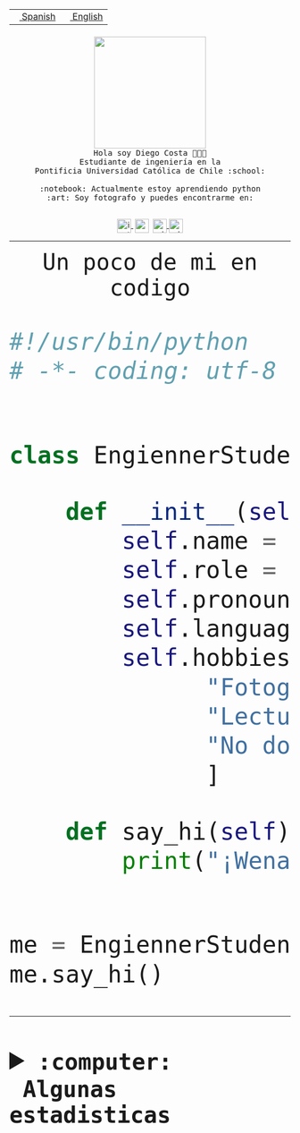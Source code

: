 <table border="0"  align="right">
 <tr><td><a href="README.md"><img src="https://upload.wikimedia.org/wikipedia/commons/thumb/8/89/Bandera_de_Espa%C3%B1a.svg/1200px-Bandera_de_Espa%C3%B1a.svg.png" height="10"> Spanish</a></td>
 <td><a href="README.en.md"><img src="https://upload.wikimedia.org/wikipedia/commons/a/a4/Flag_of_the_United_States.svg" height="10"> English</a></td></tr>
</table><br><br><br>


<p align="center">
  <img src="https://github.com/diegocostares/diegocostares/blob/main/Images/aaa2.gif?raw=true" height="200px" weight="200px">
  <br><samp>
    Hola soy Diego Costa 👨🏻‍💻<br>
    Estudiante de ingeniería en la <br>
    Pontificia Universidad Católica de Chile :school:<br>
  <br>
    :notebook: Actualmente estoy aprendiendo python <br>
    :art: Soy fotografo y puedes encontrarme en: <br>
  <br></samp>
  
</p>

<p align="center">
   <a href="https://instagram.com/diegocosta_no" target="blank">
    <img 
    align="center" src="https://cdn.jsdelivr.net/npm/simple-icons@3.0.1/icons/instagram.svg" alt="instagram" height="25px" width="25px" />
  </a>
  <a style="border: 3px solid; color: white;"href="https://t.me/diegocosta_no" target="blank">
  <img
  align="center" alt="Telegram" width="25px" src="https://icons-for-free.com/iconfiles/png/512/Telegram-1324888767380505522.png" />
</a>
<a href="https://api.whatsapp.com/send?phone=56971897835&text=Hola!" target="blank">
  <img
  align="center" alt="wtsp" width="25px" src="https://img.icons8.com/pastel-glyph/2x/whatsapp--v2.png" />
</a>
<a href="https://www.linkedin.com/in/diego-costa-786249213/" target="blank">
  <img
  align="center" alt="wtsp" width="25px" src="https://img.icons8.com/metro/452/linkedin.png" />
</a>

  </a>
</p>

---


<p align="center"><font size="25"><samp>Un poco de mi en codigo</samp></front></p>


```python
#!/usr/bin/python
# -*- coding: utf-8 -*-


class EngiennerStudent:

    def __init__(self):
        self.name = "Diego Costa"
        self.role = "Estudiante"
        self.pronouns = "he/him"
        self.language_spoken = ["es_CL", "en_US"]
        self.hobbies = [
              "Fotografia",
              "Lectura",
              "No dormir",
              ]

    def say_hi(self):
        print("¡Wena mundo!")


me = EngiennerStudent()
me.say_hi()
```
---
<details>
  <summary><b><samp>:computer: &nbsp;Algunas estadisticas</samp></b></summary>
  <br/></p>

<!--START_SECTION:waka-->
![Code Time](http://img.shields.io/badge/Code%20Time-1%2C094%20hrs%2034%20mins-blue)

**Soy nocturno 🦉** 

```text
🌞 Mañana                 51 commits          ░░░░░░░░░░░░░░░░░░░░░░░░░   01.44 % 
🌆 Día                    1131 commits        ████████░░░░░░░░░░░░░░░░░   31.89 % 
🌃 Tarde                  1523 commits        ███████████░░░░░░░░░░░░░░   42.94 % 
🌙 Noche                  842 commits         ██████░░░░░░░░░░░░░░░░░░░   23.74 % 
```
📅 **Soy más productivo los Martes** 

```text
Lunes                    546 commits         ████░░░░░░░░░░░░░░░░░░░░░   15.39 % 
Martes                   623 commits         ████░░░░░░░░░░░░░░░░░░░░░   17.56 % 
Miércoles                462 commits         ███░░░░░░░░░░░░░░░░░░░░░░   13.03 % 
Jueves                   533 commits         ████░░░░░░░░░░░░░░░░░░░░░   15.03 % 
Viernes                  523 commits         ████░░░░░░░░░░░░░░░░░░░░░   14.74 % 
Sábado                   322 commits         ██░░░░░░░░░░░░░░░░░░░░░░░   09.08 % 
Domingo                  538 commits         ████░░░░░░░░░░░░░░░░░░░░░   15.17 % 
```


📊 **Esta semana me dediqué a** 

```text
🐱‍💻 Proyectos: 
2023-1-S4-Grupo2-Backend 4 hrs 5 mins        ███████░░░░░░░░░░░░░░░░░░   27.00 % 
t4                       3 hrs 54 mins       ██████░░░░░░░░░░░░░░░░░░░   25.79 % 
Arqui-31                 3 hrs 2 mins        █████░░░░░░░░░░░░░░░░░░░░   20.05 % 
respaldo                 1 hr 26 mins        ██░░░░░░░░░░░░░░░░░░░░░░░   09.47 % 
2023-1-S4-Grupo2-Scraper 1 hr 8 mins         ██░░░░░░░░░░░░░░░░░░░░░░░   07.52 % 
```


 Last Updated on 03/07/2023 08:26:32 UTC
<!--END_SECTION:waka-->
  
  

<p align="center"> <img src="https://github-readme-stats.vercel.app/api?username=diegocostares&show_icons=true&theme=ayu-mirage" alt="abhisheknaiidu" /></p>
 
</details>
